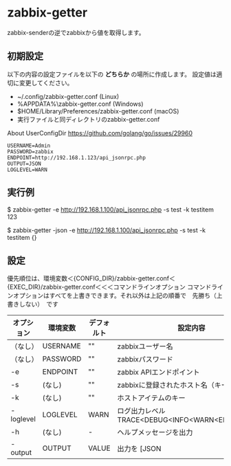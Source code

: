 # zabbix-getter

zabbix-senderの逆でzabbixから値を取得します。

## 初期設定

以下の内容の設定ファイルを以下の **どちらか** の場所に作成します。
設定値は適切に変更してください。

* ~/.config/zabbix-getter.conf (Linux)
* %APPDATA%\zabbix-getter.conf (Windows)
* $HOME/Library/Preferences/zabbix-getter.conf (macOS)
* 実行ファイルと同ディレクトリのzabbix-getter.conf

About UserConfigDir
https://github.com/golang/go/issues/29960

```
USERNAME=Admin
PASSWORD=zabbix
ENDPOINT=http://192.168.1.123/api_jsonrpc.php
OUTPUT=JSON
LOGLEVEL=WARN
```

## 実行例

$ zabbix-getter -e http://192.168.1.100/api_jsonrpc.php -s test -k testitem
123

$ zabbix-getter -json -e http://192.168.1.100/api_jsonrpc.php -s test -k testitem
{}

## 設定

優先順位は、環境変数＜{CONFIG_DIR}/zabbix-getter.conf＜{EXEC_DIR}/zabbix-getter.conf＜＜＜コマンドラインオプション
コマンドラインオプションはすべてを上書きできます。それ以外は上記の順番で　先勝ち（上書きしない）　です


| オプション   | 環境変数   | デフォルト | 設定内容     | サンプル                              |
| ---------- | --------- | ---------| ------------ | ------------------------------------ |
| （なし）     | USERNAME  | ""      | zabbixユーザー名                  | Admin |
| （なし）     | PASSWORD  | ""      | zabbixパスワード                  | zabbix |
| -e         | ENDPOINT  | ""       | zabbix APIエンドポイント           | http://192.168.1.100/api_jsonrpc.php |
| -s         | (なし)     | ""       | zabbixに登録されたホスト名（キーの方） | testhost |
| -k         | (なし)     | ""       | ホストアイテムのキー                 | system.hostname |
| -loglevel  | LOGLEVEL  | WARN     | ログ出力レベル TRACE<DEBUG<INFO<WARN<ERROR<FATAL | (CLI) -loglevel TRACE |
| -h         | (なし)     | -        | ヘルプメッセージを出力                |  |
| -output     | OUTPUT   | VALUE     | 出力を [JSON | VALUE] にする。VALUEは値のみ出力 | (CLI) -output JSON |

